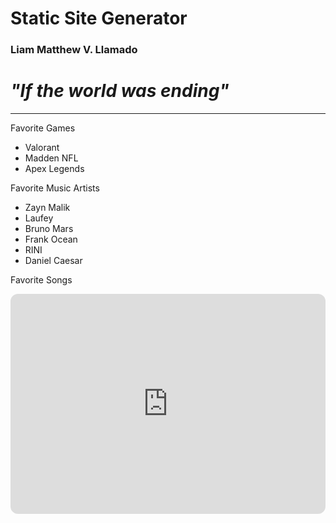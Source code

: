 # Static Site Generator
### Liam Matthew V. Llamado
# *"If the world was ending"*

---
Favorite Games
- Valorant
- Madden NFL
- Apex Legends

Favorite Music Artists
- Zayn Malik
- Laufey
- Bruno Mars
- Frank Ocean
- RINI
- Daniel Caesar

Favorite Songs
<iframe style="border-radius:12px" src="https://open.spotify.com/embed/playlist/51iucM73sAvdf55Dypzo59?utm_source=generator" width="100%" height="352" frameBorder="0" allowfullscreen="" allow="autoplay; clipboard-write; encrypted-media; fullscreen; picture-in-picture" loading="lazy"></iframe>

